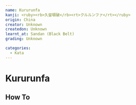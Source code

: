 ```yaml
---
name: Kururunfa
kanji: <ruby><rb>久留頓破</rb><rt>クルルンファ</rt></ruby>
origin: China
creator: Unknown
createdon: Unknown
learnt_at: Sandan (Black Belt)
grading: Unknown

categories:
  - Kata
---
```


# Kururunfa

<Infobox/>

<!-- ## Name Meaning -->

<!-- ## Kata History -->

## How To

<Wiki-Video ytUrl="https://youtu.be/3HGX7L6VIcU"/>

<!-- ### Important Points -->

<!-- ## Bunkai -->

<!-- See [Kururunfa (Bunkai)](/bunkai/kururunfa.md) -->
